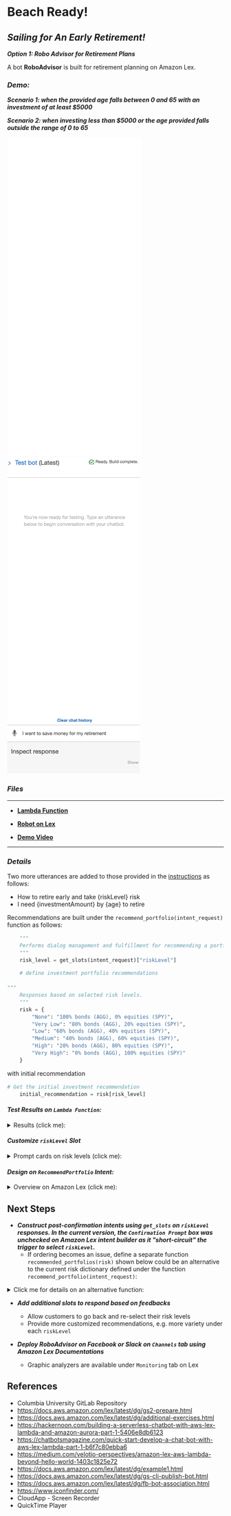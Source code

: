 # Beach Ready!

## _**Sailing for An Early Retirement!**_
_**Option 1: Robo Advisor for Retirement Plans**_

A bot **RoboAdvisor** is built for retirement planning on Amazon Lex.


### _**Demo:**_

_**Scenario 1: when the provided age falls between 0 and 65 with an investment of at least $5000**_

_**Scenario 2: when investing less than $5000 or the age provided falls outside the range of 0 to 65**_


![Robo_true](RoboAdvisor/Recording/RoboAdvisor_demo_correct.gif)
![Robo_false](RoboAdvisor/Recording/RoboAdvisor_demo_false.gif)



### _**Files**_

---

* [**Lambda Function**](RoboAdvisor/Code/lambda_function.py)

* [**Robot on Lex**](RoboAdvisor/Bot/RoboAdvisor_bot_lex.zip)

* [**Demo Video**](RoboAdvisor/Recording/RoboAdvisor_test.mov)

---

### _Details_

Two more utterances are added to those provided in the [instructions](Instructions/README.md) as follows:
* How to retire early and take ​{riskLevel}​ risk
* I need ​{investmentAmount}​ by ​{age}​ to retire

Recommendations are built under the `recommend_portfolio(intent_request)` function as follows:

```python
    """
    Performs dialog management and fulfillment for recommending a portfolio.
    """
    risk_level = get_slots(intent_request)["riskLevel"]
```

```python
    # define investment portfolio recommendations

"""
    Responses based on selected risk levels.
    """
    risk = {
        "None": "100% bonds (AGG), 0% equities (SPY)",
        "Very Low": "80% bonds (AGG), 20% equities (SPY)",
        "Low": "60% bonds (AGG), 40% equities (SPY)",
        "Medium": "40% bonds (AGG), 60% equities (SPY)",
        "High": "20% bonds (AGG), 80% equities (SPY)",
        "Very High": "0% bonds (AGG), 100% equities (SPY)"
    }
```

with initial recommendation
```python
# Get the initial investment recommendation
    initial_recommendation = risk[risk_level]
```


#### _Test Results on `Lambda Function`:_
<details><summary>
Results (click me):
</summary>

![Robo Age Test Result](RoboAdvisor/Recording/robo_test_age.png)
![Robo Amount Test Result](RoboAdvisor/Recording/robo_test_amount.png)
![Robo Dialogue Test Result](RoboAdvisor/Recording/robo_test_dialog.png)
![Robo Negative Age](RoboAdvisor/Recording/robo_test_negAge.png)

_Test Files (provided)_
* [correct_dialog.txt](RoboAdvisor/Code/Test_Cases/correct_dialog.txt)
* [age_error.txt](RoboAdvisor/Code/Test_Cases/age_error.txt)
* [incorrect_amount_error.txt](RoboAdvisor/Code/Test_Cases/incorrect_amount_error.txt)
* [negative_age_error.txt](RoboAdvisor/Code/Test_Cases/negative_age_error.txt)

</details>

#### _Customize `riskLevel` Slot_

<details><summary>
Prompt cards on risk levels (click me):
</summary>

![Robo_riskLevel_None](RoboAdvisor/Recording/robo_risk_none.png)
![Robo_riskLevel_Low](RoboAdvisor/Recording/robo_risk_low.png)
![Robo_riskLevel_Medium](RoboAdvisor/Recording/robo_risk_medium.png)
![Robo_riskLevel_High](RoboAdvisor/Recording/robo_risk_high.png)


</details>


#### _**Design on `RecommendPortfolio`** Intent:_

<details><summary>
Overview on Amazon Lex (click me):
</summary>

![Robo_RecommendPortfolio_intent](RoboAdvisor/Recording/robo_lex_intent.png)

</details>


## **Next Steps**

* _**Construct post-confirmation intents using `get_slots` on `riskLevel` responses. In the current version, the `Confirmation Prompt` box was unchecked on Amazon Lex intent builder as it "short-circuit" the trigger to select `riskLevel`.**_ 
    * If ordering becomes an issue, define a separate function `recommended_portfolios(risk)` shown below could be an alternative to the current risk dictionary defined under the function `recommend_portfolio(intent_request)`:
<details><summary>
Click me for details on an alternative function:
</summary>

```python
 # define investment portfolio recommendations
def recommended_portfolios(risk):
"""
Responses based on selected risk levels.
"""
risk = {
    "None": "100% bonds (AGG), 0% equities (SPY)",
    "Very Low": "80% bonds (AGG), 20% equities (SPY)",
    "Low": "60% bonds (AGG), 40% equities (SPY)",
    "Medium": "40% bonds (AGG), 60% equities (SPY)",
    "High": "20% bonds (AGG), 80% equities (SPY)",
    "Very High": "0% bonds (AGG), 100% equities (SPY)"
    }
    return risk[risk_level]
```
It follows that the `initial_recommendation` defined under the current `recommend_portfolio(intent_request)` function becomes:
```python

# Get the initial investment recommendation
    initial_recommendation = recommended_portfolios(risk)
```
</details>

* _**Add additional slots to respond based on feedbacks**_
    * Allow customers to go back and re-select their risk levels
    * Provide more customized recommendations, e.g. more variety under each `riskLevel`


* _**Deploy RoboAdvisor on Facebook or Slack on `Channels` tab using Amazon Lex Documentations**_
    * Graphic analyzers are available under `Monitoring` tab on Lex


## References

* Columbia University GitLab Repository
* https://docs.aws.amazon.com/lex/latest/dg/gs2-prepare.html
* https://docs.aws.amazon.com/lex/latest/dg/additional-exercises.html
* https://hackernoon.com/building-a-serverless-chatbot-with-aws-lex-lambda-and-amazon-aurora-part-1-5406e8db6123
* https://chatbotsmagazine.com/quick-start-develop-a-chat-bot-with-aws-lex-lambda-part-1-b6f7c80ebba6
* https://medium.com/velotio-perspectives/amazon-lex-aws-lambda-beyond-hello-world-1403c1825e72
* https://docs.aws.amazon.com/lex/latest/dg/example1.html
* https://docs.aws.amazon.com/lex/latest/dg/gs-cli-publish-bot.html
* https://docs.aws.amazon.com/lex/latest/dg/fb-bot-association.html
* https://www.iconfinder.com/
* CloudApp - Screen Recorder
* QuickTime Player

